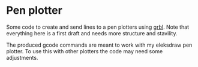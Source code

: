 # Pen plotter

Some code to create and send lines to a pen plotters using [grbl](https://github.com/grbl/grbl).
Note that everything here is a first draft and needs more structure and stavility.

The produced gcode commands are meant to work with my eleksdraw pen plotter. To use this with other plotters the code may need some adjustments.
